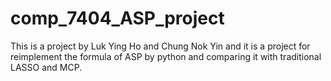 # comp_7404_ASP_project
This is a project by Luk Ying Ho and Chung Nok Yin and it is a project for reimplement the formula of ASP by python and comparing it with traditional LASSO and MCP. 
